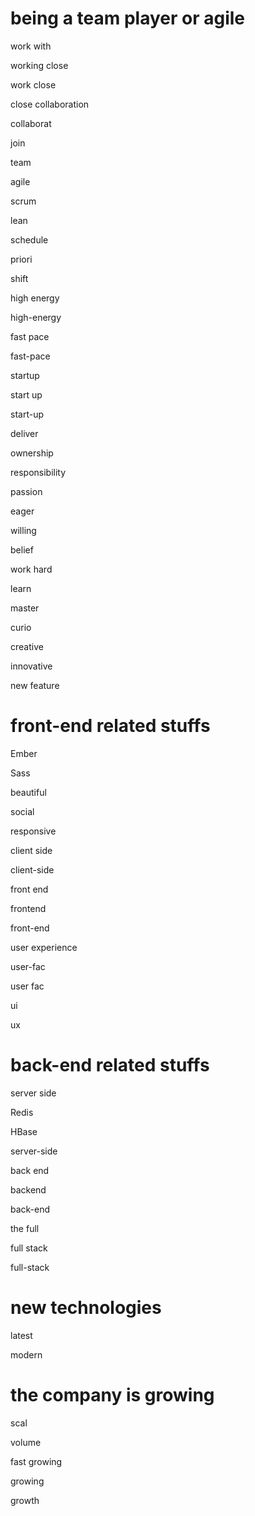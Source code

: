 # being a team player or agile

work with

working close

work close

close collaboration

collaborat

join

team

agile

scrum

lean

schedule

priori

shift

high energy

high-energy

fast pace

fast-pace

startup

start up

start-up

deliver

ownership

responsibility

passion

eager

willing

belief

work hard

learn

master

curio

creative

innovative

new feature



# front-end related stuffs

Ember

Sass

beautiful

social

responsive

client side

client-side

front end

frontend

front-end

user experience

user-fac

user fac

ui

ux

# back-end related stuffs

server side

Redis

HBase

server-side

back end

backend

back-end

the full

full stack

full-stack

# new technologies

latest

modern

# the company is growing

scal

volume

fast growing

growing

growth